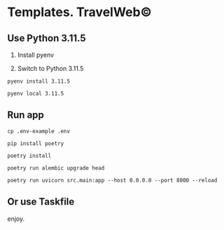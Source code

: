 # Templates. TravelWeb©

## Use Python 3.11.5

1. Install pyenv

2. Switch to Python 3.11.5
```
pyenv install 3.11.5
```
```
pyenv local 3.11.5
```
## Run app
```
cp .env-example .env
```
```
pip install poetry
```
```
poetry install
```
```
poetry run alembic upgrade head
```
```
poetry run uvicorn src.main:app --host 0.0.0.0 --port 8000 --reload
```
## Or use Taskfile
enjoy.